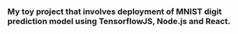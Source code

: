 ### My toy project that involves deployment of MNIST digit prediction model using TensorflowJS, Node.js and React.